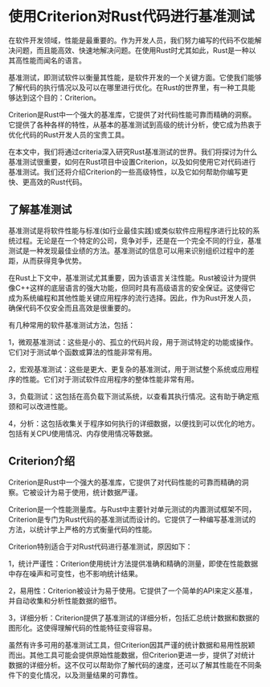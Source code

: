 # 使用Criterion对Rust代码进行基准测试

在软件开发领域，性能是最重要的。作为开发人员，我们努力编写的代码不仅能解决问题，而且能高效、快速地解决问题。在使用Rust时尤其如此，Rust是一种以其高性能而闻名的语言。

基准测试，即测试软件以衡量其性能，是软件开发的一个关键方面。它使我们能够了解代码的执行情况以及可以在哪里进行优化。在Rust的世界里，有一种工具能够达到这个目的：Criterion。

Criterion是Rust中一个强大的基准库，它提供了对代码性能可靠而精确的洞察。它提供了各种各样的特性，从基本的基准测试到高级的统计分析，使它成为热衷于优化代码的Rust开发人员的宝贵工具。

在本文中，我们将通过criteria深入研究Rust基准测试的世界。我们将探讨为什么基准测试很重要，如何在Rust项目中设置Criterion，以及如何使用它对代码进行基准测试。我们还将介绍Criterion的一些高级特性，以及它如何帮助你编写更快、更高效的Rust代码。


## 了解基准测试

基准测试是将软件性能与标准(如行业最佳实践)或类似软件应用程序进行比较的系统过程。无论是在一个特定的公司，竞争对手，还是在一个完全不同的行业，基准测试是一种发现最佳业绩的方法。基准测试的信息可以用来识别组织过程中的差距，从而获得竞争优势。

在Rust上下文中，基准测试尤其重要，因为该语言关注性能。Rust被设计为提供像C++这样的底层语言的强大功能，但同时具有高级语言的安全保证。这使得它成为系统编程和其他性能关键应用程序的流行选择。因此，作为Rust开发人员，确保代码不仅安全而且高效是很重要的。

有几种常用的软件基准测试方法，包括：

1，微观基准测试：这些是小的、孤立的代码片段，用于测试特定的功能或操作。它们对于测试单个函数或算法的性能非常有用。

2，宏观基准测试：这些是更大、更复杂的基准测试，用于测试整个系统或应用程序的性能。它们对于测试软件应用程序的整体性能非常有用。

3，负载测试：这包括在高负载下测试系统，以查看其执行情况。这有助于确定瓶颈和可以改进性能。

4，分析：这包括收集关于程序如何执行的详细数据，以便找到可以优化的地方。包括有关CPU使用情况、内存使用情况等数据。


## Criterion介绍

Criterion是Rust中一个强大的基准库，它提供了对代码性能的可靠而精确的洞察。它被设计为易于使用，统计数据严谨。

Criterion是一个性能测量库。与Rust中主要针对单元测试的内置测试框架不同，Criterion是专门为Rust代码的基准测试而设计的。它提供了一种编写基准测试的方法，以统计学上严格的方式衡量代码的性能。

Criterion特别适合于对Rust代码进行基准测试，原因如下：

1，统计严谨性：Criterion使用统计方法提供准确和精确的测量，即使在性能数据中存在噪声和可变性，也不影响统计结果。

2，易用性：Criterion被设计为易于使用。它提供了一个简单的API来定义基准，并自动收集和分析性能数据的细节。

3，详细分析：Criterion提供了基准测试的详细分析，包括汇总统计数据和数据的图形化。这使得理解代码的性能特征变得容易。

虽然有许多可用的基准测试工具，但Criterion因其严谨的统计数据和易用性脱颖而出。其他工具可能会提供原始性能数据，但Criterion更进一步，提供了对统计数据的详细分析。这不仅可以帮助你了解代码的速度，还可以了解其性能在不同条件下的变化情况，以及测量结果的可靠性。
